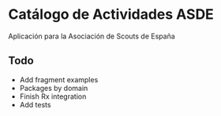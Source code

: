 # Catálogo de Actividades ASDE

Aplicación para la Asociación de Scouts de España

## Todo

* Add fragment examples
* Packages by domain
* Finish Rx integration
* Add tests